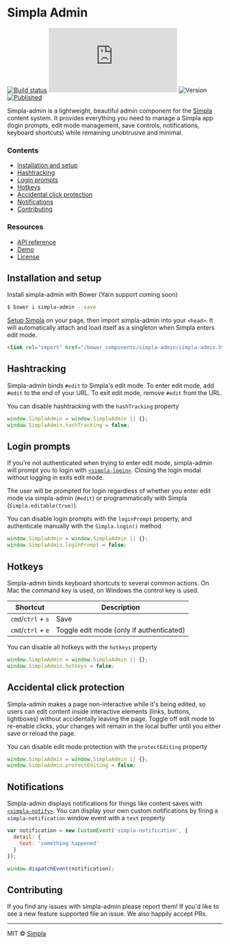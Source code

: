 # Simpla Admin
[![Build status][travis-badge]][travis-url] ![Size][size-badge] ![Version][bower-badge] [![Published][webcomponents-badge]][webcomponents-url]

Simpla-admin is a lightweight, beautiful admin component for the [Simpla][simpla] content system. It provides everything you need to manage a Simpla app (login prompts, edit mode management, save controls, notifications, keyboard shortcuts) while remaining unobtrusive and minimal.

### Contents

- [Installation and setup](#installation-and-setup)
- [Hashtracking](#hashtracking)
- [Login prompts](#login-prompts)
- [Hotkeys](#hotkeys)
- [Accidental click protection](#accidental-click-protection)
- [Notifications](#notifications)
- [Contributing](#contributing)

### Resources

- [API reference][api]
- [Demo][demo]
- [License][license]

## Installation and setup

Install simpla-admin with Bower (Yarn support coming soon)

```sh
$ bower i simpla-admin --save
```

[Setup Simpla][simpla-setup] on your page, then import simpla-admin into your `<head>`. It will automatically attach and load itself as a singleton when Simpla enters edit mode.

```html
<link rel="import" href="/bower_components/simpla-admin/simpla-admin.html" async>
```


## Hashtracking

Simpla-admin binds `#edit` to Simpla's edit mode. To enter edit mode, add `#edit` to the end of your URL. To exit edit mode, remove `#edit` from the URL.

You can disable hashtracking with the `hashTracking` property

```js
window.SimplaAdmin = window.SimplaAdmin || {};
window.SimplaAdmin.hashTracking = false;
```

## Login prompts

If you're not authenticated when trying to enter edit mode, simpla-admin will prompt you to login with [`<simpla-login>`](https://www.webcomponents.org/element/SimplaElements/simpla-login). Closing the login modal without logging in exits edit mode. 

The user will be prompted for login regardless of whether you enter edit mode via simpla-admin (`#edit`) or programmatically with Simpla (`Simpla.editable(true)`).

You can disable login prompts with the `loginPrompt` property, and authenticate manually with the `Simpla.login()` method

```js
window.SimplaAdmin = window.SimplaAdmin || {};
window.SimplaAdmin.loginPrompt = false;
```

## Hotkeys

Simpla-admin binds keyboard shortcuts to several common actions. On Mac the command key is used, on Windows the control key is used.

Shortcut           | Description                              
------------------ | -----------                              
`cmd`/`ctrl` + `s` | Save                                     
`cmd`/`ctrl` + `e` | Toggle edit mode (only if authenticated) 

You can disable all hotkeys with the `hotkeys` property

```js
window.SimplaAdmin = window.SimplaAdmin || {};
window.SimplaAdmin.hotkeys = false;
```

## Accidental click protection

Simpla-admin makes a page non-interactive while it's being edited, so users can edit content inside interactive elements (links, buttons, lightboxes) without accidentally leaving the page. Toggle off edit mode to re-enable clicks, your changes will remain in the local buffer until you either save or reload the page.

You can disable edit mode protection with the `protectEditing` property

```js
window.SimplaAdmin = window.SimplaAdmin || {};
window.SimplaAdmin.protectEditing = false;
```

## Notifications

Simpla-admin displays notifications for things like content saves with [`<simpla-notify>`](https://www.webcomponents.org/element/SimplaElements/simpla-notify). You can display your own custom notifications by firing a `simpla-notification` window event with a `text` property

```js
var notification = new CustomEvent('simpla-notification', { 
  detail: {
    text: 'something happened'
  } 
});

window.dispatchEvent(notification);
```
  
## Contributing

If you find any issues with simpla-admin please report them! If you'd like to see a new feature supported file an issue. We also happily accept PRs. 

***

MIT © [Simpla][simpla]

[api]: https://www.webcomponents.org/element/SimplaElements/simpla-admin/page/API.md
[demo]: https://www.webcomponents.org/element/SimplaElements/simpla-admin/demo/demo/index.html
[license]: https://github.com/SimplaElements/simpla-admin/blob/master/LICENSE

[simpla]: https://www.simpla.io
[simpla-setup]: https://www.simpla.io/docs/guides/get-started

[bower-badge]: https://img.shields.io/bower/v/simpla-admin.svg
[travis-badge]: https://img.shields.io/travis/simplaio/simpla-admin.svg
[travis-url]: https://travis-ci.org/simplaios/simpla-admin
[size-badge]: https://badges.herokuapp.com/size/github/simplaio/simpla-admin/master/simpla-admin.html?gzip=true
[webcomponents-badge]: https://img.shields.io/badge/webcomponents.org-published-blue.svg
[webcomponents-url]: https://www.webcomponents.org/element/simplaio/simpla-admin

